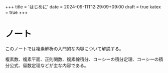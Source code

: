 +++
title = 'はじめに'
date = 2024-09-11T12:29:09+09:00
draft = true
katex = true
+++

# ノート

このノートでは複素解析の入門的な内容について解説する。

複素数、複素平面、正則関数、複素線積分、コーシーの積分定理、コーシーの積分公式、留数定理などが主な内容である。